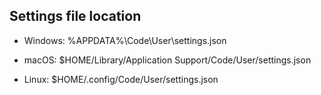 ## Settings file location

* Windows: %APPDATA%\Code\User\settings.json

* macOS: $HOME/Library/Application Support/Code/User/settings.json

* Linux: $HOME/.config/Code/User/settings.json


